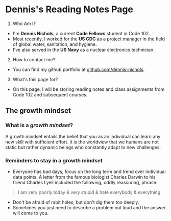 # Dennis's Reading Notes Page

  1. Who Am I?

  - I'm **Dennis Nichols**, a current **Code Fellows** student in Code 102.
  - Most recently, I worked for the **US CDC** as a project manager in the field of global water, sanitation, and hygiene.
  - I've also served in the **US Navy** as a nuclear electronics technician.
 
  2. How to contact me?
 
  - You can find my github portfolio at [github.com/dennis-nichols](https://github.com/dennis-nichols).
 
  3. What's this page for?
 
 - On this page, I will be storing reading notes and class assignments from Code 102 and subsequent courses.
 
## The growth mindset
 
### What is a *growth mindset*?
 
 A growth mindset entails the belief that you as an individual can learn any new skill with sufficient effort. It is the worldview that we humans are not static but rather dynamic beings who constantly adapt to new challenges.
 
### Reminders to stay in a growth mindset
 
 - Everyone has bad days, focus on the long term and trend over individual data points.
  A letter from the famous biologist Charles Darwin to his friend Charles Lyell included the following, oddly reassuring, phrase:
  >I am very poorly today & very stupid & hate everybody & everything.
  
 - Don't be afraid of rabit holes, but don't dig them too deeply.
 - Sometimes you just need to describe a problem out loud and the answer will come to you.
 
 
 
 
 
 
